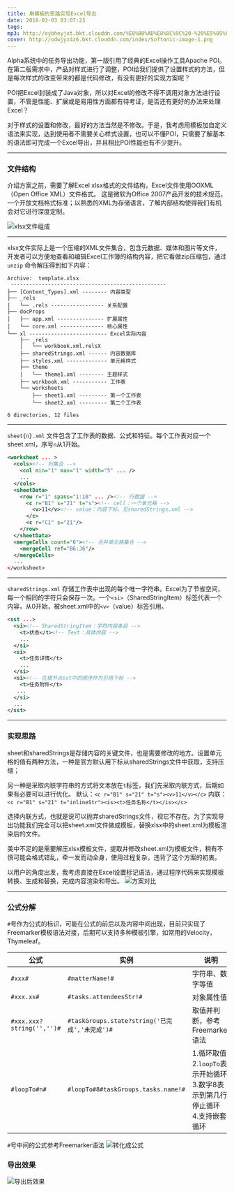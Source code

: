 ```yaml
---
title: 用模板的思路实现Excel导出
date: 2018-03-03 03:07:23
tags:
mp3: http://oybheyjxt.bkt.clouddn.com/%E8%B0%AD%E8%8C%9C%20-%20%E5%85%89%E6%98%8E.mp3
cover: http://odwjyz4z6.bkt.clouddn.com/index/Softonic-image-1.png
---
```

Alpha系统中的任务导出功能，第一版引用了经典的Excel操作工具Apache POI。在第二版需求中，产品对样式进行了调整，POI给我们提供了设置样式的方法，但是每次样式的改变带来的都是代码修改，有没有更好的实现方案呢？
 
POI把Excel封装成了Java对象，所以对Excel的修改不得不调用对象方法进行设置，不管是性能、扩展或是易用性方面都有待考证，是否还有更好的办法来处理Excel？
 
对于样式的设置和修改，最好的方法当然是不修改。于是，我考虑用模板加自定义语法来实现，达到使用者不需要关心样式设置，也可以不懂POI，只需要了解基本的语法即可完成一个Excel导出，并且相比POI性能也有不少提升。

------------------
### 文件结构

介绍方案之前，需要了解Excel xlsx格式的文件结构，Excel文件使用OOXML（Open Office XML）文件格式。 这是微软为Office 2007产品开发的技术规范，一个开放文档格式标准；以熟悉的XML为存储语言，了解内部结构使得我们有机会对它进行深度定制。

![xlsx文件组成](http://odwjyz4z6.bkt.clouddn.com/icourt/wechat/006tKfTcly1fktlxunqd0j30dw0fnta4.jpg)

------------------
xlsx文件实际上是一个压缩的XML文件集合，包含元数据、媒体和图片等文件，开发者可以方便地查看和编辑Excel工作簿的结构内容，把它看做zip压缩包，通过 `unzip` 命令解压得到如下内容：
```
Archive:  template.xlsx
 --------------------------------------------------
├── [Content_Types].xml -------- 内容类型
├── _rels
│   └── .rels ----------------- 关系配置
├── docProps
│   ├── app.xml --------------- 扩展属性
│   └── core.xml -------------- 核心属性
└── xl ------------------------- Excel实际内容
    ├── _rels
    │   └── workbook.xml.relsX
    ├── sharedStrings.xml ------ 内容数据库
    ├── styles.xml ------------- 单元格样式
    ├── theme
    │   └── theme1.xml -------- 主题样式
    ├── workbook.xml ----------- 工作表
    └── worksheets
        ├── sheet1.xml --------- 第一个工作表
        └── sheet2.xml --------- 第二个工作表

6 directories, 12 files
```
------------------
`sheet{n}.xml` 文件包含了工作表的数据、公式和特征。每个工作表对应一个sheet.xml，序号`n`从1开始。
```xml
<worksheet ... >
  <cols><!-- 列集合 -->
    <col min="1" max="1" width="5" ... />
    ...
  </cols>
  <sheetData>
    <row r="1" spans="1:10" ... /><!-- 行数据 -->
      <c r="B1" s="21" t="s"><!-- cell：一个单元格 -->
        <v>11</v><!-- value：内容下标，见sharedStrings.xml -->
      </c>
      <c r="C1" s="21"/>
    </row>
  </sheetData>
  <mergeCells count="6"><!-- 合并单元格集合 -->
    <mergeCell ref="B6:J6"/>
  </mergeCells>
  ...
</worksheet>
```
------------------
`sharedStrings.xml` 存储工作表中出现的每个唯一字符串。Excel为了节省空间，每一个相同的字符只会保存一次。一个`<si>`（SharedStringItem）标签代表一个内容，从0开始，被sheet.xml中的`<v>`（value）标签引用。
```xml
<sst ...>
  <si><!-- SharedStringItem：字符内容条目 -->
    <t>状态</t><!-- Text：具体内容 -->
    ...
  </si>
  <si>
    <t>任务详情</t>
    ...
  </si>
  <si><!-- 在根节点sst中的顺序作为引用下标 -->
    <t>任务附件</t>
   ...
  </si>
  ...
</sst>
```

------------------

### 实现思路
sheet和sharedStrings是存储内容的关键文件，也是需要修改的地方。设置单元格的值有两种方法，一种是官方默认用下标从sharedStrings文件中获取，支持压缩；

另一种是采取内联字符串的方式将文本放在`t`标签，我们先采取内联方式，后期如果有必要可以进行优化。
默认：`<c r="B1" s="21" t="s"><v>11</v></c>`
内联：`<c r="B1" s="21" t="inlineStr"><is><t>任务名称</t></is></c>`

选择内联方式，也就是说可以抛弃sharedStrings文件，视它不存在。为了实现导出功能我们完全可以把sheet.xml文件做成模板，替换xlsx中的sheet.xml为模板渲染后的文件。

美中不足的是需要解压xlsx模板文件，提取并修改sheet.xml为模板文件，稍有不慎可能会格式错乱，牵一发而动全身，使用过程复杂，违背了这个方案的初衷。

以用户的角度出发，我考虑直接在Excel设置标记语法，通过程序代码来实现模板转换、生成和替换，完成内容渲染和导出。
![方案对比](http://odwjyz4z6.bkt.clouddn.com/icourt/wechat/excel-export-scheme-contrast.png)

------------------

### 公式分解
`#`号作为公式的标识，可能在公式的前后以及内容中间出现，目前只实现了Freemarker模板语法对接，后期可以支持多种模板引擎，如常用的Velocity，Thymeleaf。


| 公式      |    实例    |   说明  |
| -------- | --------| -------- |
| `#xxx#`  | `#matterName!#` |  字符串、数字等值   |
| `#xxx.xx#`  | `#tasks.attendeesStr!#` |  对象属性值   |
| `#xxx.xxx?string('','')#`  | `#taskGroups.state?string('已完成','未完成')#` |  取值并判断，参考Freemarker语法  |
| `#loopTo#n#`  | `#loopTo#8#taskGroups.tasks.name!#` |  1.循环取值<br>2.`loopTo`表示开始循环<br>3.数字8表示到第几行停止循环<br>4.支持嵌套循环   |

`#`号中间的公式参考Freemarker语法
![转化成公式](http://odwjyz4z6.bkt.clouddn.com/icourt/wechat/Jietu20180302-163914.jpg)

### 导出效果
![导出后效果](http://odwjyz4z6.bkt.clouddn.com/icourt/wechat/Jietu20180302-164141.jpg)

